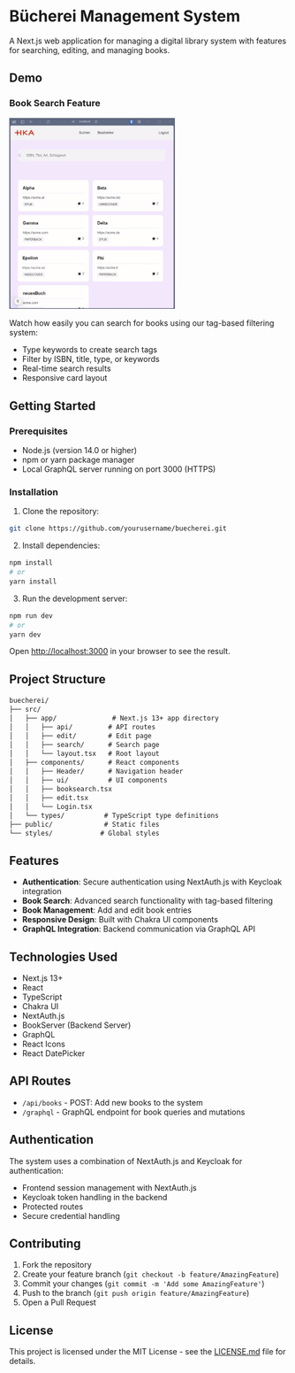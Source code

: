 # Bücherei Management System

A Next.js web application for managing a digital library system with features for searching, editing, and managing books.

## Demo

### Book Search Feature
<img src="./public/buchSuche.gif" alt="Book Search Demo" width="300" />

Watch how easily you can search for books using our tag-based filtering system:
- Type keywords to create search tags
- Filter by ISBN, title, type, or keywords
- Real-time search results
- Responsive card layout

## Getting Started

### Prerequisites

- Node.js (version 14.0 or higher)
- npm or yarn package manager
- Local GraphQL server running on port 3000 (HTTPS)

### Installation

1. Clone the repository:
```bash
git clone https://github.com/yourusername/buecherei.git
```

2. Install dependencies:
```bash
npm install
# or
yarn install
```

3. Run the development server:
```bash
npm run dev
# or
yarn dev
```

Open [http://localhost:3000](http://localhost:3000) in your browser to see the result.

## Project Structure

```
buecherei/
├── src/
│   ├── app/              # Next.js 13+ app directory
│   │   ├── api/         # API routes
│   │   ├── edit/        # Edit page
│   │   ├── search/      # Search page
│   │   └── layout.tsx   # Root layout
│   ├── components/      # React components
│   │   ├── Header/      # Navigation header
│   │   ├── ui/          # UI components
│   │   ├── booksearch.tsx
│   │   ├── edit.tsx
│   │   └── Login.tsx
│   └── types/          # TypeScript type definitions
├── public/             # Static files
└── styles/            # Global styles
```

## Features

- **Authentication**: Secure authentication using NextAuth.js with Keycloak integration
- **Book Search**: Advanced search functionality with tag-based filtering
- **Book Management**: Add and edit book entries
- **Responsive Design**: Built with Chakra UI components
- **GraphQL Integration**: Backend communication via GraphQL API

## Technologies Used

- Next.js 13+
- React
- TypeScript
- Chakra UI
- NextAuth.js
- BookServer (Backend Server)
- GraphQL
- React Icons
- React DatePicker

## API Routes

- `/api/books` - POST: Add new books to the system
- `/graphql` - GraphQL endpoint for book queries and mutations

## Authentication

The system uses a combination of NextAuth.js and Keycloak for authentication:
- Frontend session management with NextAuth.js
- Keycloak token handling in the backend
- Protected routes
- Secure credential handling

## Contributing

1. Fork the repository
2. Create your feature branch (`git checkout -b feature/AmazingFeature`)
3. Commit your changes (`git commit -m 'Add some AmazingFeature'`)
4. Push to the branch (`git push origin feature/AmazingFeature`)
5. Open a Pull Request

## License

This project is licensed under the MIT License - see the [LICENSE.md](LICENSE.md) file for details.
